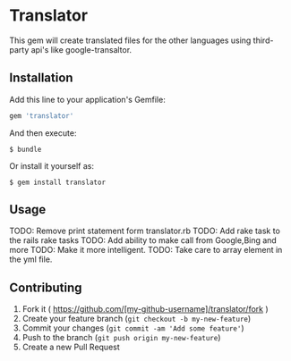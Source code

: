 # Translator

This gem will create translated files for the other languages using third-party api's like google-transaltor.

## Installation

Add this line to your application's Gemfile:

```ruby
gem 'translator'
```

And then execute:

    $ bundle

Or install it yourself as:

    $ gem install translator

## Usage

TODO: Remove print statement form translator.rb
TODO: Add rake task to the rails rake tasks
TODO: Add ability to make call from Google,Bing and more
TODO: Make it more intelligent.
TODO: Take care to array element in the yml file.

## Contributing

1. Fork it ( https://github.com/[my-github-username]/translator/fork )
2. Create your feature branch (`git checkout -b my-new-feature`)
3. Commit your changes (`git commit -am 'Add some feature'`)
4. Push to the branch (`git push origin my-new-feature`)
5. Create a new Pull Request
